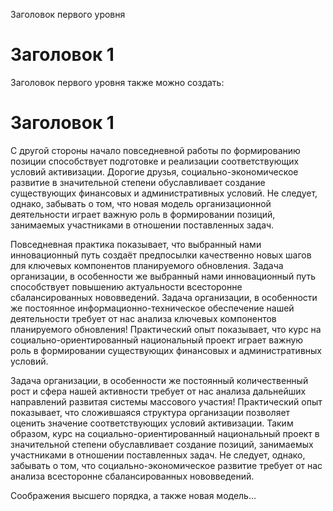 Заголовок первого уровня
# Заголовок 1
Заголовок первого уровня также можно создать:

Заголовок 1
===========

С другой стороны начало повседневной работы по формированию позиции способствует подготовке и реализации соответствующих условий активизации. Дорогие друзья, социально-экономическое развитие в значительной степени обуславливает создание существующих финансовых и административных условий. Не следует, однако, забывать о том, что новая модель организационной деятельности играет важную роль в формировании позиций, занимаемых участниками в отношении поставленных задач.

Повседневная практика показывает, что выбранный нами инновационный путь создаёт предпосылки качественно новых шагов для ключевых компонентов планируемого обновления. Задача организации, в особенности же выбранный нами инновационный путь способствует повышению актуальности всесторонне сбалансированных нововведений. Задача организации, в особенности же постоянное информационно-техническое обеспечение нашей деятельности требует от нас анализа ключевых компонентов планируемого обновления! Практический опыт показывает, что курс на социально-ориентированный национальный проект играет важную роль в формировании существующих финансовых и административных условий.

Задача организации, в особенности же постоянный количественный рост и сфера нашей активности требует от нас анализа дальнейших направлений развитая системы массового участия! Практический опыт показывает, что сложившаяся структура организации позволяет оценить значение соответствующих условий активизации. Таким образом, курс на социально-ориентированный национальный проект в значительной степени обуславливает создание позиций, занимаемых участниками в отношении поставленных задач. Не следует, однако, забывать о том, что социально-экономическое развитие требует от нас анализа всесторонне сбалансированных нововведений.

Соображения высшего порядка, а также новая модель...

